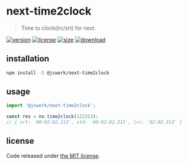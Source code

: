 # next-time2clock
> Time to clock(lrc/srt) for next.

[![version][version-image]][version-url]
[![license][license-image]][license-url]
[![size][size-image]][size-url]
[![download][download-image]][download-url]

## installation
```bash
npm install -S @jswork/next-time2clock
```

## usage
```js
import '@jswork/next-time2clock';

const res = nx.time2clock(122313);
// { srt: '00:02:02,313', std: '00:02:02.313', lrc: '02:02.313' }
```

## license
Code released under [the MIT license](https://github.com/afeiship/next-time2clock/blob/master/LICENSE.txt).

[version-image]: https://img.shields.io/npm/v/@jswork/next-time2clock
[version-url]: https://npmjs.org/package/@jswork/next-time2clock

[license-image]: https://img.shields.io/npm/l/@jswork/next-time2clock
[license-url]: https://github.com/afeiship/next-time2clock/blob/master/LICENSE.txt

[size-image]: https://img.shields.io/bundlephobia/minzip/@jswork/next-time2clock
[size-url]: https://github.com/afeiship/next-time2clock/blob/master/dist/next-time2clock.min.js

[download-image]: https://img.shields.io/npm/dm/@jswork/next-time2clock
[download-url]: https://www.npmjs.com/package/@jswork/next-time2clock
